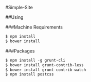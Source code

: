 #Simple-Site

##Using

###Machine Requirements
```lisp
$ npm install
$ bower install
```
###Packages
```lisp
$ npm install -g grunt-cli
$ bower install grunt-contrib-less
$ bower install grunt-contrib-watch
$ npm install postcss
```
